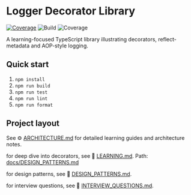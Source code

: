 # Logger Decorator Library

[![Coverage](coverage/badge.svg)](https://luckyhegde6.github.io/ts106/coverage/)
![Build](./build-badge.svg)
![Coverage](https://img.shields.io/badge/coverage-0%25-lightgrey)

A learning-focused TypeScript library illustrating decorators, reflect-metadata and AOP-style logging.

## Quick start

1. `npm install`
2. `npm run build`
3. `npm run test`
4. `npm run lint`
5. `npm run format`



## Project layout

See ⚙️ [ARCHITECTURE.md](docs/ARCHITECTURE.md) for detailed learning guides and architecture notes.

for deep dive into decorators, see 🧩 [LEARNING.md](docs/LEARNING.md).
Path: [docs/DESIGN_PATTERNS.md](docs/DESIGN_PATTERNS.md)

for design patterns, see 🧠 [DESIGN_PATTERNS.md](docs/DESIGN_PATTERNS.md).

for interview questions, see 🧠 [INTERVIEW_QUESTIONS.md](docs/INTERVIEW_QUESTIONS.md).


